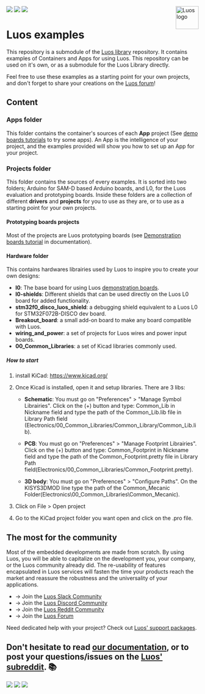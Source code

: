 <a href="https://luos.io"><img src="https://uploads-ssl.webflow.com/601a78a2b5d030260a40b7ad/602f8d74abdf72db7f5e3ed9_Luos_Logo_animation_Black.gif" alt="Luos logo" title="Luos" align="right" height="60" /></a>

[![](http://certified.luos.io)](https://luos.io)
[![](https://img.shields.io/github/license/Luos-io/Examples)](
https://github.com/Luos-io/Examples/blob/master/LICENSE)
[![](https://img.shields.io/reddit/subreddit-subscribers/Luos?style=social)](https://www.reddit.com/r/Luos)


# Luos examples

This repository is a submodule of the [Luos library](https://github.com/Luos-io/Luos) repository. It contains examples of Containers and Apps for using Luos. This repository can be used on it's own, or as a submodule for the Luos Library directly.

Feel free to use these examples as a starting point for your own projects, and don't forget to share your creations on the [Luos forum](https://community.luos.io/)!

## Content

### Apps folder

This folder contains the container's sources of each **App** project (See [demo boards tutorials](https://docs.luos.io/tutorials/demo-boards/servomotor) to try some apps). An App is the intelligence of your project, and the examples provided will show you how to set up an App for your project.

### Projects folder

This folder contains the sources of every examples.  It is sorted into two folders; Arduino for SAM-D based Arduino boards, and L0, for the Luos evaluation and prototyping boards. Inside these folders are a collection of different **drivers** and **projects** for you to use as they are, or to use as a starting point for your own projects.

#### Prototyping boards projects

Most of the projects are Luos prototyping boards (see [Demonstration boards tutorial](https://docs.luos.io/pages/tutorials/demo-boards/demo-boards-tuto.html) in documentation).

#### Hardware folder

This contains hardwares librairies used by Luos to inspire you to create your own designs:
 - **l0**: The base board for using Luos [demonstration boards](https://docs.luos.io/pages/tutorials/demo-boards/luos-demo-boards.html).
 - **l0-shields**: Different shields that can be used directly on the Luos L0 board for added functionality.
 - **stm32f0_disco_luos_shield**: a debugging shield equivalent to a Luos L0 for STM32F072B-DISCO dev board.
 - **Breakout_board**: a small add-on board to make any board compatible with Luos.
 - **wiring_and_power**: a set of projects for Luos wires and power input boards.
 - **00_Common_Libraries**: a set of Kicad libraries commonly used.

##### How to start

1. install KiCad: https://www.kicad.org/

2. Once Kicad is installed, open it and setup libraries. There are 3 libs:

	- **Schematic**: You must go on "Preferences" > "Manage Symbol Librairies". Click on the (+) button and type: Common_Lib in Nickname field  and type the path of the Common_Lib.lib file in Library Path field (Electronics/00_Common_Libraries/Common_Library/Common_Lib.lib).

	- **PCB**: You must go on "Preferences" > "Manage Footprint Librairies". Click on the (+) button and type: Common_Footprint in Nickname field  and type the path of the Common_Footprint.pretty file in Library Path field(Electronics/00_Common_Libraries/Common_Footprint.pretty).

	- **3D body**: You must go on "Preferences" > "Configure Paths". On the KISYS3DMOD line type the path of the Common_Mecanic Folder(Electronics\00_Common_Libraries\Common_Mecanic).


3. Click on File > Open project

4. Go to the KiCad project folder you want open and click on the .pro file.

## The most for the community​
Most of the embedded developments are made from scratch. By using Luos, you will be able to capitalize on the development you, your company, or the Luos community already did. The re-usability of features encapsulated in Luos services will fasten the time your products reach the market and reassure the robustness and the universality of your applications.

* → Join the [Luos Slack Community](http://bit.ly/JoinLuosSlack)
* → Join the [Luos Discord Community](http://bit.ly/JoinLuosDiscord)
* → Join the [Luos Reddit Community](http://bit.ly/JoinLuosReddit)
* → Join the [Luos Forum](http://bit.ly/JoinLuosForum)

Need dedicated help with your project? Check out [Luos' support packages](https://www.luos.io/support).

## Don't hesitate to read [our documentation](https://docs.luos.io), or to post your questions/issues on the [Luos' subreddit](https://www.reddit.com/r/Luos/). :books:

[![](https://img.shields.io/reddit/subreddit-subscribers/Luos?style=social)](https://www.reddit.com/r/Luos)
[![](https://img.shields.io/badge/Luos-Documentation-34A3B4)](https://docs.luos.io)
[![](https://img.shields.io/badge/LinkedIn-Follow%20us-0077B5?style=flat&logo=linkedin)](https://www.linkedin.com/company/luos)
